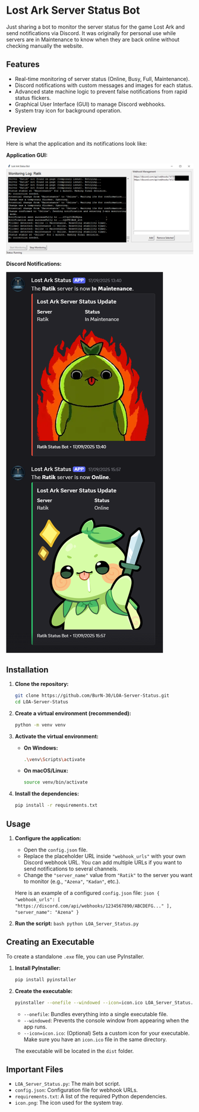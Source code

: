# Lost Ark Server Status Bot

Just sharing a bot to monitor the server status for the game Lost Ark and send notifications via Discord.
It was originally for personal use while servers are in Maintenance to know when they are back online without checking manually the website.

## Features

* Real-time monitoring of server status (Online, Busy, Full, Maintenance).
* Discord notifications with custom messages and images for each status.
* Advanced state machine logic to prevent false notifications from rapid status flickers.
* Graphical User Interface (GUI) to manage Discord webhooks.
* System tray icon for background operation.

## Preview

Here is what the application and its notifications look like:

**Application GUI:**

![Application GUI](./screenshots/gui_screenshot.png)

**Discord Notifications:**

![Discord Notifications](./screenshots/discord_notifications.png)

## Installation

1. **Clone the repository:**

    ```bash
    git clone https://github.com/BurN-30/LOA-Server-Status.git
    cd LOA-Server-Status
    ```

2. **Create a virtual environment (recommended):**

    ```bash
    python -m venv venv
    ```

3. **Activate the virtual environment:**
    * **On Windows:**

        ```bash
        .\venv\Scripts\activate
        ```

    * **On macOS/Linux:**

        ```bash
        source venv/bin/activate
        ```

4. **Install the dependencies:**

    ```bash
    pip install -r requirements.txt
    ```

## Usage

1. **Configure the application:**
    * Open the `config.json` file.
    * Replace the placeholder URL inside `"webhook_urls"` with your own Discord webhook URL. You can add multiple URLs if you want to send notifications to several channels.
    * Change the `"server_name"` value from `"Ratik"` to the server you want to monitor (e.g., `"Azena"`, `"Kadan"`, etc.).

    Here is an example of a configured `config.json` file:
        ```json
    {
        "webhook_urls": [
            "https://discord.com/api/webhooks/1234567890/ABCDEFG..."
        ],
        "server_name": "Azena"
    }
        ```

2. **Run the script:**
        ```bash
    python LOA_Server_Status.py
        ```

## Creating an Executable

To create a standalone `.exe` file, you can use PyInstaller.

1. **Install PyInstaller:**

    ```bash
    pip install pyinstaller
    ```

2. **Create the executable:**

    ```bash
    pyinstaller --onefile --windowed --icon=icon.ico LOA_Server_Status.py
    ```

    * `--onefile`: Bundles everything into a single executable file.
    * `--windowed`: Prevents the console window from appearing when the app runs.
    * `--icon=icon.ico`: (Optional) Sets a custom icon for your executable. Make sure you have an `icon.ico` file in the same directory.

    The executable will be located in the `dist` folder.

## Important Files

* `LOA_Server_Status.py`: The main bot script.
* `config.json`: Configuration file for webhook URLs.
* `requirements.txt`: A list of the required Python dependencies.
* `icon.png`: The icon used for the system tray.